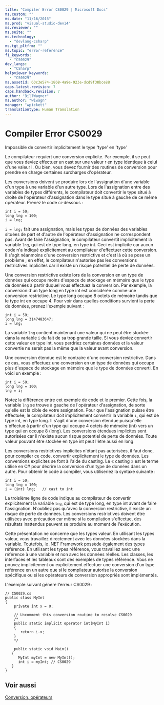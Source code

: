 ```yaml
---
title: "Compiler Error CS0029 | Microsoft Docs"
ms.custom: ""
ms.date: "11/16/2016"
ms.prod: "visual-studio-dev14"
ms.reviewer: ""
ms.suite: ""
ms.technology: 
  - "devlang-csharp"
ms.tgt_pltfrm: ""
ms.topic: "error-reference"
f1_keywords: 
  - "CS0029"
dev_langs: 
  - "CSharp"
helpviewer_keywords: 
  - "CS0029"
ms.assetid: 63c3e574-1868-4a9e-923e-dcd9f38bce88
caps.latest.revision: 7
caps.handback.revision: 7
author: "BillWagner"
ms.author: "wiwagn"
manager: "wpickett"
translationtype: Human Translation
---
```

# Compiler Error CS0029
Impossible de convertir implicitement le type 'type' en 'type'  
  
 Le compilateur requiert une conversion explicite.  Par exemple, il se peut que vous deviez effectuer un cast sur une valeur r en type identique à celui d'une valeur l.  Ou bien, vous devez fournir des routines de conversion pour prendre en charge certaines surcharges d'opérateur.  
  
 Les conversions doivent se produire lors de l'assignation d'une variable d'un type à une variable d'un autre type.  Lors de l'assignation entre des variables de types différents, le compilateur doit convertir le type situé à droite de l'opérateur d'assignation dans le type situé à gauche de ce même opérateur.  Prenez le code ci\-dessous :  
  
```  
int i = 50;  
long lng = 100;  
i = lng;  
```  
  
 `i = lng;` fait une assignation, mais les types de données des variables situées de part et d'autre de l'opérateur d'assignation ne correspondent pas.  Avant de faire l'assignation, le compilateur convertit implicitement la variable `lng`, qui est de type long, en type int.  Ceci est implicite car aucun code n'a indiqué explicitement au compilateur d'effectuer cette conversion.  Il s'agit néanmoins d'une conversion restrictive et c'est là où se pose un problème ; en effet, le compilateur n'autorise pas les conversions restrictives implicites car il existe un risque potentiel de perte de données.  
  
 Une conversion restrictive existe lors de la conversion en un type de données qui occupe moins d'espace de stockage en mémoire que le type de données à partir duquel vous effectuez la conversion.  Par exemple, la conversion d'un type long en type int est considérée comme une conversion restrictive.  Le type long occupe 8 octets de mémoire tandis que le type int en occupe 4.  Pour voir dans quelles conditions survient la perte de données, prenez l'exemple suivant :  
  
```  
int i = 50;  
long lng = 3147483647;  
i = lng;  
```  
  
 La variable `lng` contient maintenant une valeur qui ne peut être stockée dans la variable `i` du fait de sa trop grande taille.  Si vous deviez convertir cette valeur en type int, vous perdriez certaines données et la valeur convertie ne serait pas la même que la valeur avant conversion.  
  
 Une conversion étendue est le contraire d'une conversion restrictive.  Dans ce cas, vous effectuez une conversion en un type de données qui occupe plus d'espace de stockage en mémoire que le type de données converti.  En voici un exemple :  
  
```  
int i = 50;  
long lng = 100;  
lng = i;  
```  
  
 Notez la différence entre cet exemple de code et le premier.  Cette fois, la variable `lng` se trouve à gauche de l'opérateur d'assignation, de sorte qu'elle est la cible de votre assignation.  Pour que l'assignation puisse être effectuée, le compilateur doit implicitement convertir la variable `i`, qui est de type int, en type long.  Il s'agit d'une conversion étendue puisqu'elle s'effectue à partir d'un type qui occupe 4 octets de mémoire \(int\) vers un type qui en occupe 8 \(long\).  Les conversions étendues implicites sont autorisées car il n'existe aucun risque potentiel de perte de données.  Toute valeur pouvant être stockée en type int peut l'être aussi en long.  
  
 Les conversions restrictives implicites n'étant pas autorisées, il faut donc, pour compiler ce code, convertir explicitement le type de données.  Les conversions explicites se font à l'aide du casting.  Le « casting » est le terme utilisé en C\# pour décrire la conversion d'un type de données dans un autre.  Pour obtenir le code à compiler, vous utiliseriez la syntaxe suivante :  
  
```  
int i = 50;  
long lng = 100;  
i = (int) lng;   // cast to int  
```  
  
 La troisième ligne de code indique au compilateur de convertir explicitement la variable `lng`, qui est de type long, en type int avant de faire l'assignation.  N'oubliez pas qu'avec la conversion restrictive, il existe un risque de perte de données.  Les conversions restrictives doivent être utilisées avec précaution car même si la compilation s'effectue, des résultats inattendus peuvent se produire au moment de l'exécution.  
  
 Cette présentation ne concerne que les types valeur.  En utilisant les types valeur, vous travaillez directement avec les données stockées dans la variable.  Toutefois, le .NET Framework possède également des types référence.  En utilisant les types référence, vous travaillez avec une référence à une variable et non avec les données réelles.  Les classes, les interfaces et les tableaux sont des exemples de types référence.  Vous ne pouvez implicitement ou explicitement effectuer une conversion d'un type référence en un autre que si le compilateur autorise la conversion spécifique ou si les opérateurs de conversion appropriés sont implémentés.  
  
 L'exemple suivant génère l'erreur CS0029 :  
  
```  
// CS0029.cs  
public class MyInt  
{  
    private int x = 0;      
  
    // Uncomment this conversion routine to resolve CS0029  
    /*  
    public static implicit operator int(MyInt i)  
    {  
       return i.x;  
    }  
    */  
  
    public static void Main()  
   {  
      MyInt myInt = new MyInt();  
      int i = myInt; // CS0029  
   }  
}  
```  
  
## Voir aussi  
 [Conversion, opérateurs](../../../csharp/programming-guide/statements-expressions-operators/conversion-operators.md)